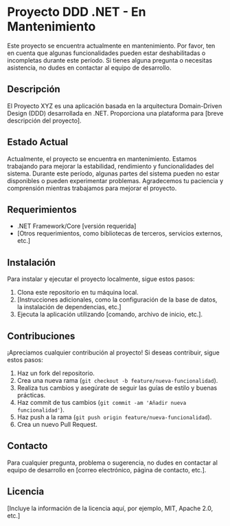 # Proyecto DDD .NET - En Mantenimiento

Este proyecto se encuentra actualmente en mantenimiento. Por favor, ten en cuenta que algunas funcionalidades pueden estar deshabilitadas o incompletas durante este período. Si tienes alguna pregunta o necesitas asistencia, no dudes en contactar al equipo de desarrollo.

## Descripción

El Proyecto XYZ es una aplicación basada en la arquitectura Domain-Driven Design (DDD) desarrollada en .NET. Proporciona una plataforma para [breve descripción del proyecto].

## Estado Actual

Actualmente, el proyecto se encuentra en mantenimiento. Estamos trabajando para mejorar la estabilidad, rendimiento y funcionalidades del sistema. Durante este período, algunas partes del sistema pueden no estar disponibles o pueden experimentar problemas. Agradecemos tu paciencia y comprensión mientras trabajamos para mejorar el proyecto.

## Requerimientos

- .NET Framework/Core [versión requerida]
- [Otros requerimientos, como bibliotecas de terceros, servicios externos, etc.]

## Instalación

Para instalar y ejecutar el proyecto localmente, sigue estos pasos:

1. Clona este repositorio en tu máquina local.
2. [Instrucciones adicionales, como la configuración de la base de datos, la instalación de dependencias, etc.]
3. Ejecuta la aplicación utilizando [comando, archivo de inicio, etc.].

## Contribuciones

¡Apreciamos cualquier contribución al proyecto! Si deseas contribuir, sigue estos pasos:

1. Haz un fork del repositorio.
2. Crea una nueva rama (`git checkout -b feature/nueva-funcionalidad`).
3. Realiza tus cambios y asegúrate de seguir las guías de estilo y buenas prácticas.
4. Haz commit de tus cambios (`git commit -am 'Añadir nueva funcionalidad'`).
5. Haz push a la rama (`git push origin feature/nueva-funcionalidad`).
6. Crea un nuevo Pull Request.

## Contacto

Para cualquier pregunta, problema o sugerencia, no dudes en contactar al equipo de desarrollo en [correo electrónico, página de contacto, etc.].

## Licencia

[Incluye la información de la licencia aquí, por ejemplo, MIT, Apache 2.0, etc.]

